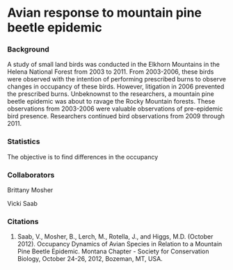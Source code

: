 # Avian response to mountain pine beetle epidemic

### Background

A study of small land birds was conducted in the Elkhorn Mountains in the
Helena National Forest from 2003 to 2011.  From 2003-2006, these birds were
observed with the intention of performing prescribed burns to observe changes
in occupancy of these birds.  However, litigation in 2006 prevented the
prescribed burns.  Unbeknownst to the researchers, a mountain pine beetle
epidemic was about to ravage the Rocky Mountain forests.  These observations
from 2003-2006 were valuable observations of pre-epidemic bird presence.
Researchers continued bird observations from 2009 through 2011.

### Statistics

The objective is to find differences in the occupancy



### Collaborators

Brittany Mosher

Vicki Saab


### Citations

1. Saab, V., Mosher, B., Lerch, M., Rotella, J., and Higgs, M.D. (October
2012). Occupancy Dynamics of Avian Species in Relation to a Mountain Pine
Beetle Epidemic. Montana Chapter - Society for Conservation Biology, October
24-26, 2012, Bozeman, MT, USA.
